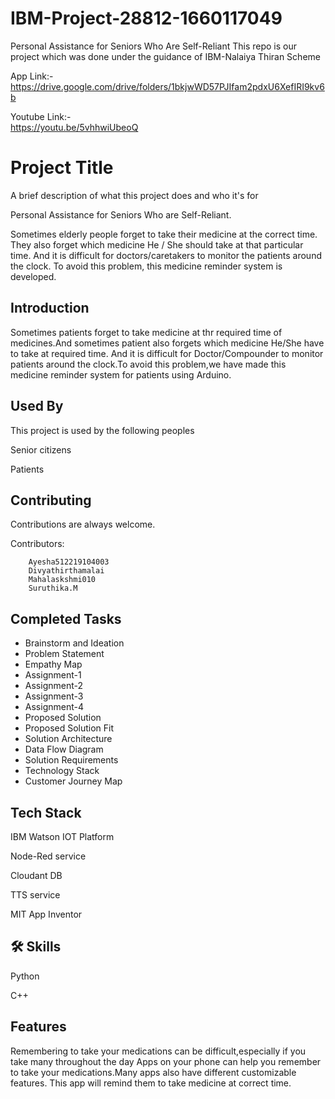 # IBM-Project-28812-1660117049
Personal Assistance for Seniors Who Are Self-Reliant This repo is our project which was done under the guidance of IBM-Nalaiya Thiran Scheme

App Link:-  
          https://drive.google.com/drive/folders/1bkjwWD57PJIfam2pdxU6XefIRI9kv6b
        
Youtube Link:-  
          https://youtu.be/5vhhwiUbeoQ


# Project Title

A brief description of what this project does and who it's for

Personal Assistance for Seniors Who are Self-Reliant.

Sometimes elderly people forget to take their medicine at the correct time. They also forget which medicine He / She should take at that particular time. And it is difficult for doctors/caretakers to monitor the patients around the clock. To avoid this problem, this medicine reminder system is developed.

## Introduction

Sometimes patients forget to take medicine at thr required time of medicines.And sometimes patient also forgets which medicine He/She have to take at required time. 
And it is difficult for Doctor/Compounder to monitor patients around the clock.To avoid this problem,we have made this medicine reminder system for patients using Arduino.


## Used By


This project is used by the following peoples

Senior citizens

Patients

## Contributing

Contributions are always welcome.

Contributors:

        Ayesha512219104003
        Divyathirthamalai
        Mahalaskshmi010
        Suruthika.M
        
## Completed Tasks

* Brainstorm and Ideation
* Problem Statement
* Empathy Map
* Assignment-1
* Assignment-2
* Assignment-3
* Assignment-4
* Proposed Solution
* Proposed Solution Fit
* Solution Architecture
* Data Flow Diagram
* Solution Requirements
* Technology Stack
* Customer Journey Map


## Tech Stack

IBM Watson IOT Platform

Node-Red service

Cloudant DB

TTS service

MIT App Inventor
## 🛠 Skills

Python

C++


## Features

Remembering to take your medications can be difficult,especially if you take many throughout the day
Apps on your phone can help you remember to take your medications.Many apps  also have different customizable features.
This app will remind them to take medicine at correct time.

## 
